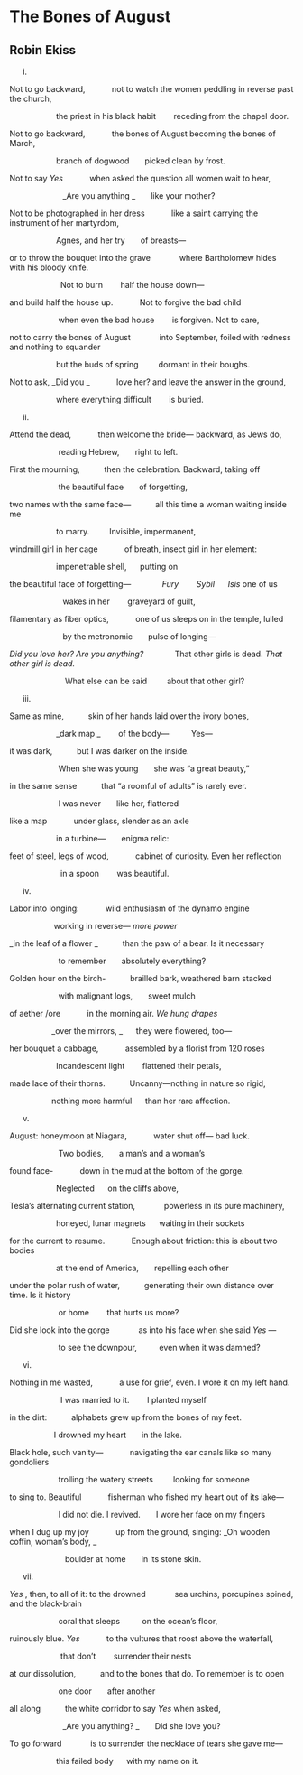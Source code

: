 # The Bones of August
## Robin Ekiss
      i.

Not to go backward,
           not to watch the women
peddling in reverse past the church,

                     the priest in his black habit
       receding from the chapel door.

Not to go backward,
           the bones of August
becoming the bones of March,

                     branch of dogwood
      picked clean by frost.

Not to say _Yes_
           when asked the question
all women wait to hear,

                        _Are you anything
_
      like your mother?

Not to be photographed in her dress
           like a saint
carrying the instrument of her martyrdom,

                     Agnes, and her try
      of breasts—

or to throw the bouquet into the grave
            where Bartholomew hides
with his bloody knife.

                       Not to burn
       half the house down—

and build half the house up.
           Not to forgive
the bad child

                      when even the bad house
       is forgiven. Not to care,

not to carry the bones of August
            into September, foiled with redness
and nothing to squander

                     but the buds of spring
        dormant in their boughs.

Not to ask, _Did you
_
           love her? and leave
the answer in the ground,

                     where everything difficult
       is buried.


      ii.

Attend the dead,
           then welcome the bride—
backward, as Jews do,

                      reading Hebrew,
      right to left.

First the mourning,
          then the celebration.
Backward, taking off

                      the beautiful face
      of forgetting,

two names with the same face—
          all this time
a woman waiting inside me

                     to marry.
        Invisible, impermanent,

windmill girl in her cage
           of breath,
insect girl in her element:

                     impenetrable shell,
     putting on

the beautiful face of forgetting—
             _Fury        Sybil      Isis_
one of us

                        wakes in her
       graveyard of guilt,

filamentary as fiber optics,
           one of us sleeps on
in the temple, lulled

                        by the metronomic
      pulse of longing—

 _Did you love her? Are you anything?_
             That other girls is dead.
 _That other girl is dead._

                         What else can be said
        about that other girl?


      iii.

Same as mine,
          skin of her hands
laid over the ivory bones,

                     _dark map
_
       of the body—          Yes—

it was dark,
          but I was darker
on the inside.

                      When she was young
      she was “a great beauty,”

in the same sense
          that “a roomful of adults”
is rarely ever.

                      I was never
      like her, flattered

like a map
           under glass,
slender as an axle

                     in a turbine—
      enigma relic:

feet of steel, legs of wood,
           cabinet of curiosity.
Even her reflection

                       in a spoon
       was beautiful.


      iv.

Labor into longing:
           wild enthusiasm
of the dynamo engine

                    working in reverse—
 _more power_

 _in the leaf of a flower
_
          than the paw of a bear.
Is it necessary

                      to remember
      absolutely everything?

Golden hour on the birch-
          brailled bark,
weathered barn stacked

                      with malignant logs,
      sweet mulch

of aether /ore
           in the morning air.
 _We hung drapes_

                   _over the mirrors,
_
     they were flowered, too—

her bouquet a cabbage,
           assembled by a florist
from 120 roses

                     Incandescent light
       flattened their petals,

made lace of their thorns.
          Uncanny—nothing in nature
so rigid,

                   nothing more harmful
     than her rare affection.


      v.

August: honeymoon at Niagara,
           water shut off—
bad luck.

                      Two bodies,
      a man’s and a woman’s

found face-
           down in the mud
at the bottom of the gorge.

                     Neglected
     on the cliffs above,

Tesla’s alternating current station,
            powerless
in its pure machinery,

                     honeyed, lunar magnets
     waiting in their sockets

for the current to resume.
           Enough about friction:
this is about two bodies

                     at the end of America,
      repelling each other

under the polar rush of water,
          generating their own distance
over time. Is it history

                      or home
       that hurts us more?

Did she look into the gorge
            as into his face
when she said _Yes_ —

                      to see the downpour,
         even when it was damned?


      vi.

Nothing in me wasted,
           a use for grief, even.
I wore it on my left hand.

                       I was married to it.
       I planted myself

in the dirt:
          alphabets grew up
from the bones of my feet.

                    I drowned my heart
      in the lake.

Black hole, such vanity—
           navigating the ear canals
like so many gondoliers

                      trolling the watery streets
        looking for someone

to sing to. Beautiful
           fisherman who fished
my heart out of its lake—

                      I did not die. I revived.
      I wore her face on my fingers

when I dug up my joy
           up from the ground, singing:
 _Oh wooden coffin, woman’s body,
_

                         boulder at home
      in its stone skin.


      vii.

 _Yes_ , then, to all of it: to the drowned
            sea urchins, porcupines spined,
and the black-brain

                      coral that sleeps
         on the ocean’s floor,

ruinously blue. _Yes_
           to the vultures that roost
above the waterfall,

                       that don’t
       surrender their nests

at our dissolution,
          and to the bones that do.
To remember is to open

                      one door
      after another

all along
          the white corridor
to say _Yes_ when asked,

                        _Are you anything?
_
      Did she love you?

To go forward
            is to surrender
the necklace of tears she gave me—

                     this failed body
     with my name on it.